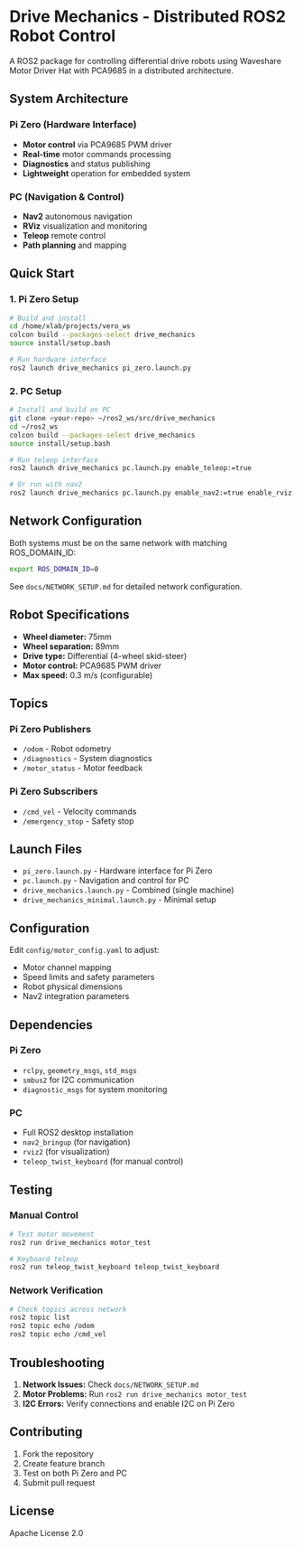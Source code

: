 # Drive Mechanics - Distributed ROS2 Robot Control

A ROS2 package for controlling differential drive robots using Waveshare Motor Driver Hat with PCA9685 in a distributed architecture.

## System Architecture

### Pi Zero (Hardware Interface)
- **Motor control** via PCA9685 PWM driver
- **Real-time** motor commands processing
- **Diagnostics** and status publishing
- **Lightweight** operation for embedded system

### PC (Navigation & Control)
- **Nav2** autonomous navigation
- **RViz** visualization and monitoring  
- **Teleop** remote control
- **Path planning** and mapping

## Quick Start

### 1. Pi Zero Setup
```bash
# Build and install
cd /home/xlab/projects/vero_ws
colcon build --packages-select drive_mechanics
source install/setup.bash

# Run hardware interface
ros2 launch drive_mechanics pi_zero.launch.py
```

### 2. PC Setup
```bash
# Install and build on PC
git clone <your-repo> ~/ros2_ws/src/drive_mechanics
cd ~/ros2_ws
colcon build --packages-select drive_mechanics
source install/setup.bash

# Run teleop interface
ros2 launch drive_mechanics pc.launch.py enable_teleop:=true

# Or run with nav2
ros2 launch drive_mechanics pc.launch.py enable_nav2:=true enable_rviz:=true
```

## Network Configuration

Both systems must be on the same network with matching ROS_DOMAIN_ID:
```bash
export ROS_DOMAIN_ID=0
```

See `docs/NETWORK_SETUP.md` for detailed network configuration.

## Robot Specifications

- **Wheel diameter:** 75mm
- **Wheel separation:** 89mm  
- **Drive type:** Differential (4-wheel skid-steer)
- **Motor control:** PCA9685 PWM driver
- **Max speed:** 0.3 m/s (configurable)

## Topics

### Pi Zero Publishers
- `/odom` - Robot odometry
- `/diagnostics` - System diagnostics
- `/motor_status` - Motor feedback

### Pi Zero Subscribers  
- `/cmd_vel` - Velocity commands
- `/emergency_stop` - Safety stop

## Launch Files

- `pi_zero.launch.py` - Hardware interface for Pi Zero
- `pc.launch.py` - Navigation and control for PC
- `drive_mechanics.launch.py` - Combined (single machine)
- `drive_mechanics_minimal.launch.py` - Minimal setup

## Configuration

Edit `config/motor_config.yaml` to adjust:
- Motor channel mapping
- Speed limits and safety parameters
- Robot physical dimensions
- Nav2 integration parameters

## Dependencies

### Pi Zero
- `rclpy`, `geometry_msgs`, `std_msgs`
- `smbus2` for I2C communication
- `diagnostic_msgs` for system monitoring

### PC  
- Full ROS2 desktop installation
- `nav2_bringup` (for navigation)
- `rviz2` (for visualization)
- `teleop_twist_keyboard` (for manual control)

## Testing

### Manual Control
```bash
# Test motor movement
ros2 run drive_mechanics motor_test

# Keyboard teleop
ros2 run teleop_twist_keyboard teleop_twist_keyboard
```

### Network Verification
```bash
# Check topics across network
ros2 topic list
ros2 topic echo /odom
ros2 topic echo /cmd_vel
```

## Troubleshooting

1. **Network Issues:** Check `docs/NETWORK_SETUP.md`
2. **Motor Problems:** Run `ros2 run drive_mechanics motor_test`
3. **I2C Errors:** Verify connections and enable I2C on Pi Zero

## Contributing

1. Fork the repository
2. Create feature branch
3. Test on both Pi Zero and PC
4. Submit pull request

## License

Apache License 2.0
